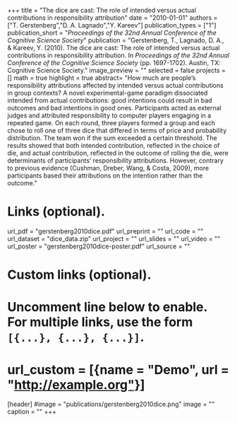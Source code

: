 +++
title = "The dice are cast: The role of intended versus actual contributions in responsibility attribution"
date = "2010-01-01"
authors = ["T. Gerstenberg","D. A. Lagnado","Y. Kareev"]
publication_types = ["1"]
publication_short = "_Proceedings of the 32nd Annual Conference of the Cognitive Science Society_"
publication = "Gerstenberg, T., Lagnado, D. A., & Kareev, Y. (2010). The dice are cast: The role of intended versus actual contributions in responsibility attribution. In _Proceedings of the 32nd Annual Conference of the Cognitive Science Society_ (pp. 1697-1702). Austin, TX: Cognitive Science Society."
image_preview = ""
selected = false
projects = []
math = true
highlight = true
abstract= "How much are people’s responsibility attributions affected by intended versus actual contributions in group contexts? A novel experimental-game paradigm dissociated intended from actual contributions: good intentions could result in bad outcomes and bad intentions in good ones. Participants acted as external judges and attributed responsibility to computer players engaging in a repeated game. On each round, three players formed a group and each chose to roll one of three dice that differed in terms of price and probability distribution. The team won if the sum exceeded a certain threshold. The results showed that both intended contribution, reflected in the choice of die, and actual contribution, reflected in the outcome of rolling the die, were determinants of participants’ responsibility attributions. However, contrary to previous evidence (Cushman, Dreber, Wang, & Costa, 2009), more participants based their attributions on the intention rather than the outcome."

# Links (optional).
url_pdf = "gerstenberg2010dice.pdf"
url_preprint = ""
url_code = ""
url_dataset = "dice_data.zip"
url_project = ""
url_slides = ""
url_video = ""
url_poster = "gerstenberg2010dice-poster.pdf"
url_source = ""

# Custom links (optional).
#   Uncomment line below to enable. For multiple links, use the form `[{...}, {...}, {...}]`.
# url_custom = [{name = "Demo", url = "http://example.org"}]

[header]
#image = "publications/gerstenberg2010dice.png"
image = ""
caption = ""
+++

